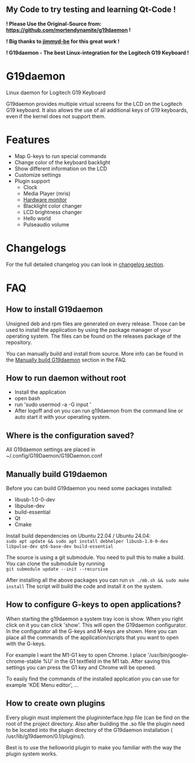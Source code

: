 ## My Code to try testing and learning Qt-Code ! 

**! Please Use the Original-Source from: https://github.com/mortendynamite/g19daemon !**

**! Big thanks to [jimmyd-be](https://github.com/jimmyd-be) for this great work !**

**! G19daemon - The best Linux-integration for the Logitech G19 Keyboard !**

# G19daemon

Linux daemon for Logitech G19 Keyboard

G19daemon provides multiple virtual screens for the LCD on the Logitech G19 keyboard. It also allows the use of all
additional keys of G19 keyboards, even if the kernel does not support them.

# Features

- Map G-keys to run special commands
- Change color of the keyboard backlight
- Show different information on the LCD
- Customize settings
- Plugin support
    - Clock
    - Media Player (mris)
    - [Hardware monitor](https://github.com/jimmyd-be/Hardware-Monitor-Applet)
    - Blacklight color changer
    - LCD brightness changer
    - Hello world
    - Pulseaudio volume

# Changelogs

For the full detailed changelog you can look in [changelog section](Changelog.md).

# FAQ

## How to install G19daemon

Unsigned deb and rpm files are generated on every release. Those can be used to install the application by using the
package manager of your operating system. The files can be found on the releases package of the repository.

You can manually build and install from source. More info can be found in
the [Manually build G19daemon](#Manually-build-G19daemon') section in the FAQ.

## How to run daemon without root

- Install the application
- open bash
- run 'sudo usermod -a -G input <username>'
- After logoff and on you can run g19daemon from the command line or auto start it with your operating system.

## Where is the configuration saved?

All G19daemon settings are placed in ~/.config/G19Daemon/G19Daemon.conf

## Manually build G19daemon

Before you can build G19daemon you need some packages installed:

- libusb-1.0-0-dev
- libpulse-dev
- build-essential
- Qt
- Cmake

Install build dependencies on Ubuntu 22.04 / Ubuntu 24.04:  
```sudo apt update && sudo apt install debhelper libusb-1.0-0-dev libpulse-dev qt6-base-dev build-essential```

The source is using a git submodule. You need to pull this to make a build. You can clone the submodule by running  
```git submodule update --init --recursive```

After installing all the above packages you can run ```sh ./mb.sh && sudo make install``` The script will build the code
and install it on the system.

## How to configure G-keys to open applications?

When starting the g19daemon a system tray icon is show. When you right click on it you can click 'show'. This will open
the G19daemon configurator.
In the configurator all the G-keys and M-keys are shown. Here you can place all the commands of the application/scripts
that you want to open with the G-keys.

For example I want the M1-G1 key to open Chrome. I place '/usr/bin/google-chrome-stable %U' in the G1 textfield in the
M1 tab. After saving this settings you can press the G1 key and Chrome will be opened.

To easily find the commands of the installed application you can use for example 'KDE Menu editor', ...

## How to create own plugins

Every plugin must implement the plugininterface.hpp file (can be find on the root of the project directory.
Also after building the .so file the plugin need to be located into the plugin directory of the G19daemon installation (
/usr/lib/g19daemon/0.1/plugins/).

Best is to use the helloworld plugin to make you familiar with the way the plugin system works.
